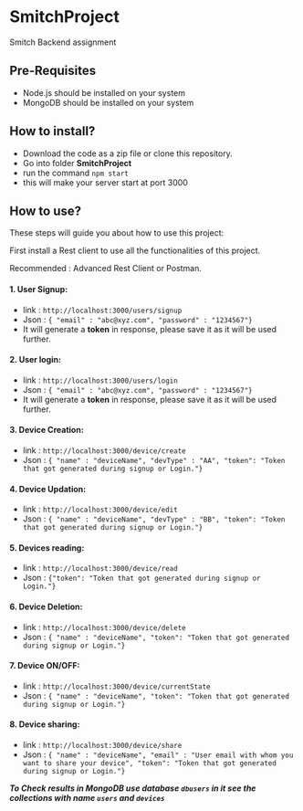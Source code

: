 # SmitchProject
Smitch Backend assignment

## Pre-Requisites
- Node.js should be installed on your system
- MongoDB should be installed on your system

## How to install?
- Download the code as a zip file or clone this repository.
- Go into folder **SmitchProject**
- run the command `npm start`
- this will make your server start at port 3000

## How to use?
These steps will guide you about how to use this project:

First install a Rest client to use all the functionalities of this project.

Recommended : Advanced Rest Client or Postman.

#### 1. User Signup:
- link : `http://localhost:3000/users/signup`
- Json : `{ "email" : "abc@xyz.com", "password" : "1234567"}`
- It will generate a **token** in response, please save it as it will be used further.

#### 2. User login:
- link : `http://localhost:3000/users/login`
- Json : `{ "email" : "abc@xyz.com", "password" : "1234567"}`
- It will generate a **token** in response, please save it as it will be used further.

#### 3. Device Creation:
- link : `http://localhost:3000/device/create`
- Json : `{ "name" : "deviceName", "devType" : "AA", "token": "Token that got generated during signup or Login."}`

#### 4. Device Updation:
- link : `http://localhost:3000/device/edit`
- Json : `{ "name" : "deviceName", "devType" : "BB", "token": "Token that got generated during signup or Login."}`

#### 5. Devices reading:
- link : `http://localhost:3000/device/read`
- Json : `{"token": "Token that got generated during signup or Login."}`

#### 6. Device Deletion:
- link : `http://localhost:3000/device/delete`
- Json : `{ "name" : "deviceName", "token": "Token that got generated during signup or Login."}`

#### 7. Device ON/OFF:
- link : `http://localhost:3000/device/currentState`
- Json : `{ "name" : "deviceName", "token": "Token that got generated during signup or Login."}`

#### 8. Device sharing:
- link : `http://localhost:3000/device/share`
- Json : `{ "name" : "deviceName", "email" : "User email with whom you want to share your device", "token": "Token that got generated during signup or Login."}`

**_To Check results in MongoDB use database `dbusers` in it see the collections with name `users` and `devices`_**
